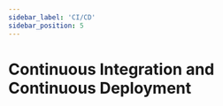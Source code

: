 ```yaml
---
sidebar_label: 'CI/CD'
sidebar_position: 5
---
```


# Continuous Integration and Continuous Deployment